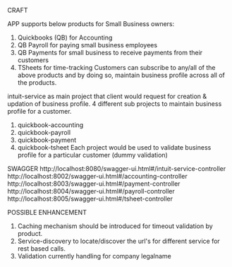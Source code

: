CRAFT

APP supports below products for Small Business owners:

1. Quickbooks (QB) for Accounting
2. QB Payroll for paying small business employees
3. QB Payments for small business to receive payments from their customers
4. TSheets for time-tracking
Customers can subscribe to any/all of the above products and by doing so, maintain business profile across all of the products.


intuit-service as main project that client would request for creation & updation of business profile.
4 different sub projects to maintain business profile for a customer.
  1.  quickbook-accounting
  2.  quickbook-payroll
  3.  quickbook-payment
  4.  quickbook-tsheet
Each project would be used to validate business profile for a particular customer (dummy validation)

SWAGGER
http://localhost:8080/swagger-ui.html#/intuit-service-controller
http://localhost:8002/swagger-ui.html#/accounting-controller
http://localhost:8003/swagger-ui.html#/payment-controller
http://localhost:8004/swagger-ui.html#/payroll-controller
http://localhost:8005/swagger-ui.html#/tsheet-controller



POSSIBLE ENHANCEMENT
1.  Caching mechanism should be introduced for timeout validation by product.
2.  Service-discovery to locate/discover the url's for different service for rest based calls.
3.  Validation currently handling for company legalname
